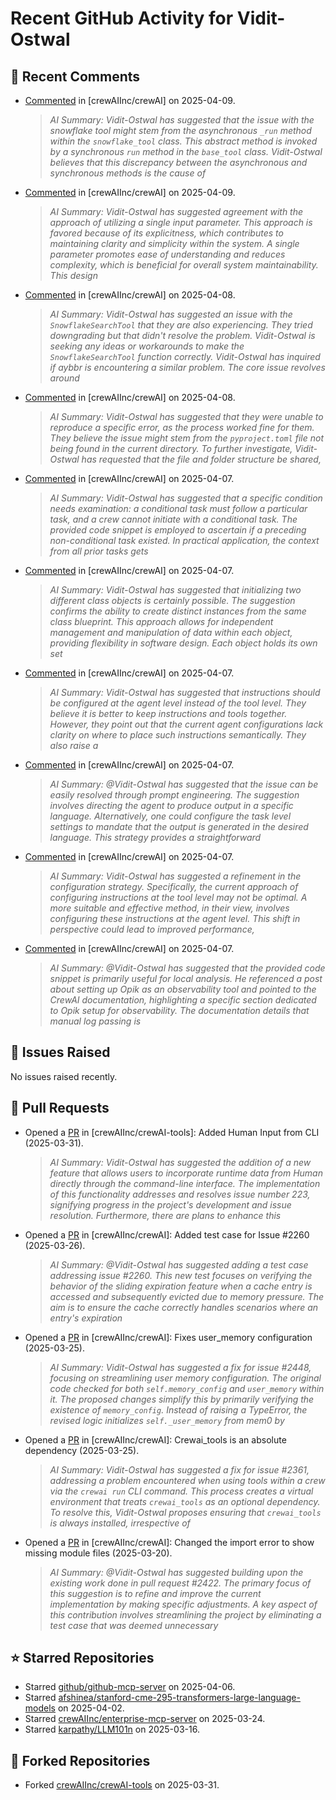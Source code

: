 # Recent GitHub Activity for Vidit-Ostwal

## 💬 Recent Comments
- [Commented](https://github.com/crewAIInc/crewAI/issues/2434#issuecomment-2790819491) in [crewAIInc/crewAI] on 2025-04-09.
  > *AI Summary: Vidit-Ostwal has suggested that the issue with the snowflake tool might stem from the asynchronous `_run` method within the `snowflake_tool` class. This abstract method is invoked by a synchronous `run` method in the `base_tool` class. Vidit-Ostwal believes that this discrepancy between the asynchronous and synchronous methods is the cause of*
- [Commented](https://github.com/crewAIInc/crewAI/issues/2545#issuecomment-2790787629) in [crewAIInc/crewAI] on 2025-04-09.
  > *AI Summary: Vidit-Ostwal has suggested agreement with the approach of utilizing a single input parameter. This approach is favored because of its explicitness, which contributes to maintaining clarity and simplicity within the system. A single parameter promotes ease of understanding and reduces complexity, which is beneficial for overall system maintainability. This design*
- [Commented](https://github.com/crewAIInc/crewAI/issues/2434#issuecomment-2786970185) in [crewAIInc/crewAI] on 2025-04-08.
  > *AI Summary: Vidit-Ostwal has suggested an issue with the `SnowflakeSearchTool` that they are also experiencing. They tried downgrading but that didn't resolve the problem. Vidit-Ostwal is seeking any ideas or workarounds to make the `SnowflakeSearchTool` function correctly. Vidit-Ostwal has inquired if aybbr is encountering a similar problem. The core issue revolves around*
- [Commented](https://github.com/crewAIInc/crewAI/issues/2524#issuecomment-2786567857) in [crewAIInc/crewAI] on 2025-04-08.
  > *AI Summary: Vidit-Ostwal has suggested that they were unable to reproduce a specific error, as the process worked fine for them. They believe the issue might stem from the `pyproject.toml` file not being found in the current directory. To further investigate, Vidit-Ostwal has requested that the file and folder structure be shared,*
- [Commented](https://github.com/crewAIInc/crewAI/issues/2530#issuecomment-2783668774) in [crewAIInc/crewAI] on 2025-04-07.
  > *AI Summary: Vidit-Ostwal has suggested that a specific condition needs examination: a conditional task must follow a particular task, and a crew cannot initiate with a conditional task. The provided code snippet is employed to ascertain if a preceding non-conditional task existed. In practical application, the context from all prior tasks gets*
- [Commented](https://github.com/crewAIInc/crewAI/issues/2515#issuecomment-2783586291) in [crewAIInc/crewAI] on 2025-04-07.
  > *AI Summary: Vidit-Ostwal has suggested that initializing two different class objects is certainly possible. The suggestion confirms the ability to create distinct instances from the same class blueprint. This approach allows for independent management and manipulation of data within each object, providing flexibility in software design. Each object holds its own set*
- [Commented](https://github.com/crewAIInc/crewAI/issues/2515#issuecomment-2783555598) in [crewAIInc/crewAI] on 2025-04-07.
  > *AI Summary: Vidit-Ostwal has suggested that instructions should be configured at the agent level instead of the tool level. They believe it is better to keep instructions and tools together. However, they point out that the current agent configurations lack clarity on where to place such instructions semantically. They also raise a*
- [Commented](https://github.com/crewAIInc/crewAI/issues/2528#issuecomment-2783510593) in [crewAIInc/crewAI] on 2025-04-07.
  > *AI Summary: @Vidit-Ostwal has suggested that the issue can be easily resolved through prompt engineering. The suggestion involves directing the agent to produce output in a specific language. Alternatively, one could configure the task level settings to mandate that the output is generated in the desired language. This strategy provides a straightforward*
- [Commented](https://github.com/crewAIInc/crewAI/issues/2515#issuecomment-2783486169) in [crewAIInc/crewAI] on 2025-04-07.
  > *AI Summary: Vidit-Ostwal has suggested a refinement in the configuration strategy. Specifically, the current approach of configuring instructions at the tool level may not be optimal. A more suitable and effective method, in their view, involves configuring these instructions at the agent level. This shift in perspective could lead to improved performance,*
- [Commented](https://github.com/crewAIInc/crewAI/issues/1875#issuecomment-2783470732) in [crewAIInc/crewAI] on 2025-04-07.
  > *AI Summary: @Vidit-Ostwal has suggested that the provided code snippet is primarily useful for local analysis. He referenced a post about setting up Opik as an observability tool and pointed to the CrewAI documentation, highlighting a specific section dedicated to Opik setup for observability. The documentation details that manual log passing is*

## 🐛 Issues Raised
No issues raised recently.

## 🚀 Pull Requests
- Opened a [PR](https://github.com/crewAIInc/crewAI-tools/pull/251) in [crewAIInc/crewAI-tools]: Added Human Input from CLI (2025-03-31).
  > *AI Summary: Vidit-Ostwal has suggested the addition of a new feature that allows users to incorporate runtime data from Human directly through the command-line interface. The implementation of this functionality addresses and resolves issue number 223, signifying progress in the project's development and issue resolution. Furthermore, there are plans to enhance this*
- Opened a [PR](https://github.com/crewAIInc/crewAI/pull/2484) in [crewAIInc/crewAI]: Added test case for Issue #2260 (2025-03-26).
  > *AI Summary: @Vidit-Ostwal has suggested adding a test case addressing issue #2260. This new test focuses on verifying the behavior of the sliding expiration feature when a cache entry is accessed and subsequently evicted due to memory pressure. The aim is to ensure the cache correctly handles scenarios where an entry's expiration*
- Opened a [PR](https://github.com/crewAIInc/crewAI/pull/2469) in [crewAIInc/crewAI]: Fixes user_memory configuration (2025-03-25).
  > *AI Summary: Vidit-Ostwal has suggested a fix for issue #2448, focusing on streamlining user memory configuration. The original code checked for both `self.memory_config` and `user_memory` within it. The proposed changes simplify this by primarily verifying the existence of `memory_config`. Instead of raising a TypeError, the revised logic initializes `self._user_memory` from mem0 by*
- Opened a [PR](https://github.com/crewAIInc/crewAI/pull/2468) in [crewAIInc/crewAI]: Crewai_tools is an absolute dependency (2025-03-25).
  > *AI Summary: Vidit-Ostwal has suggested a fix for issue #2361, addressing a problem encountered when using tools within a crew via the `crewai run` CLI command. This process creates a virtual environment that treats `crewai_tools` as an optional dependency. To resolve this, Vidit-Ostwal proposes ensuring that `crewai_tools` is always installed, irrespective of*
- Opened a [PR](https://github.com/crewAIInc/crewAI/pull/2423) in [crewAIInc/crewAI]: Changed the import error to show missing module files (2025-03-20).
  > *AI Summary: @Vidit-Ostwal has suggested building upon the existing work done in pull request #2422. The primary focus of this suggestion is to refine and improve the current implementation by making specific adjustments. A key aspect of this contribution involves streamlining the project by eliminating a test case that was deemed unnecessary*

## ⭐ Starred Repositories
- Starred [github/github-mcp-server](https://github.com/github/github-mcp-server) on 2025-04-06.
- Starred [afshinea/stanford-cme-295-transformers-large-language-models](https://github.com/afshinea/stanford-cme-295-transformers-large-language-models) on 2025-04-02.
- Starred [crewAIInc/enterprise-mcp-server](https://github.com/crewAIInc/enterprise-mcp-server) on 2025-03-24.
- Starred [karpathy/LLM101n](https://github.com/karpathy/LLM101n) on 2025-03-16.

## 🍴 Forked Repositories
- Forked [crewAIInc/crewAI-tools](https://github.com/Vidit-Ostwal/crewAI-tools) on 2025-03-31.
